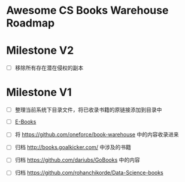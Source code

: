 # Awesome CS Books Warehouse Roadmap

# Milestone V2

* [ ] 移除所有存在潜在侵权的副本

# Milestone V1

* [ ] 整理当前系统下目录文件，将已收录书籍的原链接添加到目录中

* [ ] [E-Books](https://github.com/kiner-shah/E-Books)

* [ ] 将 https://github.com/oneforce/book-warehouse 中的内容收录进来

* [ ] 归档 http://books.goalkicker.com/ 中涉及的书籍

* [ ] 归档 https://github.com/dariubs/GoBooks 中的内容

* [ ] 归档 https://github.com/rohanchikorde/Data-Science-books

